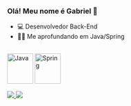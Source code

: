 ### Olá! Meu nome é Gabriel 👋

- 💻 Desenvolvedor Back-End
- 👨‍💻 Me aprofundando em Java/Spring

<div style="display: inline_block"><br/>
  <img align="center" alt="Java" height="70" width="60" src="https://cdn.jsdelivr.net/gh/devicons/devicon/icons/java/java-original-wordmark.svg"/>
  <img align="center" alt="Spring" height="70" width="60" src="https://cdn.jsdelivr.net/gh/devicons/devicon/icons/spring/spring-original-wordmark.svg"/>
</div><br/>

<div>
  <a href="https://linkedin.com/in/gabriel-quintino-porto-366690159" target="_blank">
    <img src="https://img.shields.io/badge/LinkedIn-0077B5?style=for-the-badge&logo=linkedin&logoColor=white" target="_blank">
  </a>
  <a href="mailto:gabrielqporto@hotmail.com" target="_blank">
    <img src="https://img.shields.io/badge/Microsoft_Outlook-0078D4?style=for-the-badge&logo=microsoft-outlook&logoColor=white" target="_blank">
  </a>
</div>

